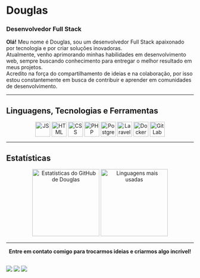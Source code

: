 # Douglas
### Desenvolvedor Full Stack

**Olá!** Meu nome é Douglas, sou um desenvolvedor Full Stack apaixonado por tecnologia e por criar soluções inovadoras.  
Atualmente, venho aprimorando minhas habilidades em desenvolvimento web, sempre buscando conhecimento para entregar o melhor resultado em meus projetos.  
Acredito na força do compartilhamento de ideias e na colaboração, por isso estou constantemente em busca de contribuir e aprender em comunidades de desenvolvimento.

---

## Linguagens, Tecnologias e Ferramentas

<div align="center" style="display: inline_block">
  <img align="center" alt="JS" height="40" width="40" src="https://cdn.jsdelivr.net/gh/devicons/devicon/icons/javascript/javascript-original.svg" />
  <img align="center" alt="HTML" height="40" width="40" src="https://cdn.jsdelivr.net/gh/devicons/devicon/icons/html5/html5-original.svg" />
  <img align="center" alt="CSS" height="40" width="40" src="https://cdn.jsdelivr.net/gh/devicons/devicon/icons/css3/css3-original.svg" />
  <img align="center" alt="PHP" height="40" width="40" src="https://cdn.jsdelivr.net/gh/devicons/devicon/icons/php/php-original.svg" />
  <img align="center" alt="PostgreSQL" height="40" width="40" src="https://cdn.jsdelivr.net/gh/devicons/devicon/icons/postgresql/postgresql-original.svg" />
  <img align="center" alt="Laravel" height="40" width="40" src="https://cdn.jsdelivr.net/gh/devicons/devicon/icons/laravel/laravel-plain.svg" />
  <img align="center" alt="Docker" height="40" width="40" src="https://cdn.jsdelivr.net/gh/devicons/devicon/icons/docker/docker-original.svg" />
  <img align="center" alt="GitLab" height="40" width="40" src="https://cdn.jsdelivr.net/gh/devicons/devicon/icons/gitlab/gitlab-original.svg" />
</div>

---

## Estatísticas

<div align="center">
  <img height="180em" src="https://github-readme-stats.vercel.app/api?username=SEU_USUARIO&show_icons=true&theme=dracula" alt="Estatísticas do GitHub de Douglas"/>
  <img height="180em" src="https://github-readme-stats.vercel.app/api/top-langs/?username=SEU_USUARIO&layout=compact&theme=dracula" alt="Linguagens mais usadas"/>
</div>

---

<p align="center">
  <b>Entre em contato comigo para trocarmos ideias e criarmos algo incrível!</b>
</p>


##

<div> 
  <a href="https://instagram.com/Douglas_junior6" target="_blank"><img src="https://img.shields.io/badge/-Instagram-%23E4405F?style=for-the-badge&logo=instagram&logoColor=white" target="_blank"></a>
  <a href="mailto:juniormattos0610@gmail.com"><img src="https://img.shields.io/badge/-Gmail-%23333?style=for-the-badge&logo=gmail&logoColor=white" target="_blank"></a>
  <a href="https://www.linkedin.com/in/douglas-junior-8b083022a/" target="_blank"><img src="https://img.shields.io/badge/-LinkedIn-%230077B5?style=for-the-badge&logo=linkedin&logoColor=white" target="_blank"></a> 
</div>
